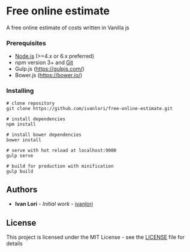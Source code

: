 # Free online estimate

A free online estimate of costs written in Vanilla js

### Prerequisites

- [Node.js](https://nodejs.org/en/) (>=4.x or 6.x preferred)
- npm version 3+ and [Git](https://git-scm.com/)
- Gulp.js (https://gulpjs.com/)
- Bower.js (https://bower.io/)

### Installing

```
# clone repository
git clone https://github.com/ivanlori/free-online-estimate.git

# install dependencies
npm install

# install bower dependencies
bower install

# serve with hot reload at localhost:9000
gulp serve

# build for production with minification
gulp build

```

## Authors

* **Ivan Lori** - *Initial work* - [ivanlori](https://github.com/ivanlori)

## License

This project is licensed under the MIT License - see the [LICENSE](LICENSE.md) file for details
